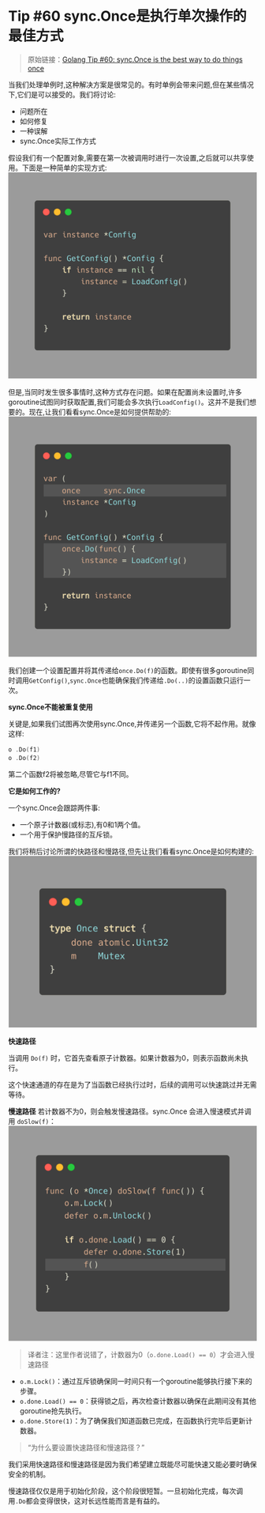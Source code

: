 #  Tip #60 sync.Once是执行单次操作的最佳方式

>  原始链接：[Golang Tip #60: sync.Once is the best way to do things once](https://twitter.com/func25/status/1772587758114255322)
>

当我们处理单例时,这种解决方案是很常见的。有时单例会带来问题,但在某些情况下,它们是可以接受的。我们将讨论:

- 问题所在
- 如何修复
- 一种误解
- sync.Once实际工作方式

假设我们有一个配置对象,需要在第一次被调用时进行一次设置,之后就可以共享使用。下面是一种简单的实现方式:
![](./images/060/1.png)

但是,当同时发生很多事情时,这种方式存在问题。如果在配置尚未设置时,许多goroutine试图同时获取配置,我们可能会多次执行`LoadConfig()`。这并不是我们想要的。现在,让我们看看sync.Once是如何提供帮助的:
![](./images/060/2.png)

我们创建一个设置配置并将其传递给`once.Do(f)`的函数。即使有很多goroutine同时调用`GetConfig()`,`sync.Once`也能确保我们传递给`.Do(..)`的设置函数只运行一次。

**sync.Once不能被重复使用**

关键是,如果我们试图再次使用sync.Once,并传递另一个函数,它将不起作用。就像这样:
```go
o .Do(f1)
o .Do(f2)
```

第二个函数f2将被忽略,尽管它与f1不同。

**它是如何工作的?**

一个sync.Once会跟踪两件事:
- 一个原子计数器(或标志),有0和1两个值。
- 一个用于保护慢路径的互斥锁。

我们将稍后讨论所谓的快路径和慢路径,但先让我们看看sync.Once是如何构建的:
![](./images/060/3.png)

**快速路径**

当调用 `Do(f)` 时，它首先查看原子计数器。如果计数器为0，则表示函数尚未执行。

这个快速通道的存在是为了当函数已经执行过时，后续的调用可以快速跳过并无需等待。

**慢速路径**
若计数器不为0，则会触发慢速路径。sync.Once 会进入慢速模式并调用 `doSlow(f)`：
![](./images/060/4.png)

> 译者注：这里作者说错了，计数器为0（`o.done.Load() == 0`）才会进入慢速路径

- `o.m.Lock()`：通过互斥锁确保同一时间只有一个goroutine能够执行接下来的步骤。
- `o.done.Load() == 0`：获得锁之后，再次检查计数器以确保在此期间没有其他goroutine抢先执行。
- `o.done.Store(1)`：为了确保我们知道函数已完成，在函数执行完毕后更新计数器。

> “为什么要设置快速路径和慢速路径？”

我们采用快速路径和慢速路径是因为我们希望建立既能尽可能快速又能必要时确保安全的机制。

慢速路径仅仅是用于初始化阶段，这个阶段很短暂。一旦初始化完成，每次调用`.Do`都会变得很快，这对长远性能而言是有益的。